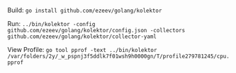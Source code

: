 Build: `go install github.com/ezeev/golang/kolektor`

Run: `../bin/kolektor -config github.com/ezeev/golang/kolektor/config.json -collectors github.com/ezeev/golang/kolektor/collector-yaml`

View Profile: `go tool pprof -text ../bin/kolektor /var/folders/2y/_w_pspnj3f5ddlk7f01wsh9h0000gn/T/profile279781245/cpu.pprof`
